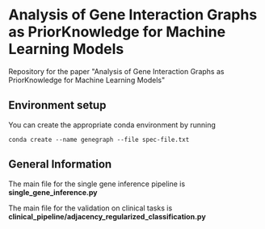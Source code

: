 # Analysis of Gene Interaction Graphs as PriorKnowledge for Machine Learning Models

Repository for the paper "Analysis of Gene Interaction Graphs as PriorKnowledge for Machine Learning Models"

## Environment setup

You can create the appropriate conda environment by running 

```
conda create --name genegraph --file spec-file.txt
```

## General Information

The main file for the single gene inference pipeline is **single_gene_inference.py**

The main file for the validation on clinical tasks is **clinical_pipeline/adjacency_regularized_classification.py**
